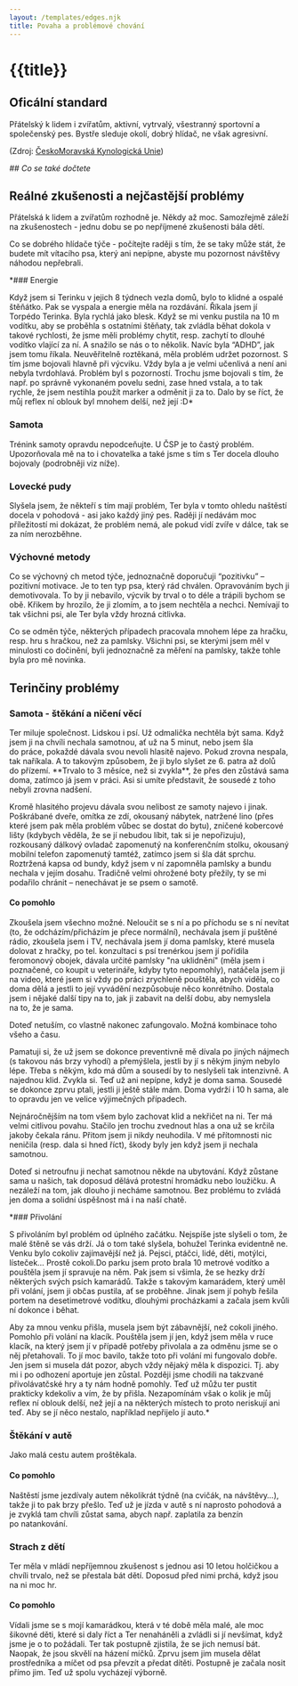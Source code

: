 ```yaml
---
layout: /templates/edges.njk
title: Povaha a problémové chování
---
```

<h1 class="title title-main">{{title}}</h1>

## Oficální standard

<p class="text-normal">Přátelský k&nbsp;lidem i zvířatům, aktivní, vytrvalý, všestranný sportovní a společenský pes. Bystře sleduje okolí, dobrý hlídač, ne však agresivní.</p>

(Zdroj: [ČeskoMoravská Kynologická Unie](https://www.cmku.cz/cz))

*## Co se také dočtete*

## Reálné zkušenosti a nejčastější problémy
<p class="text-normal">Přátelská k&nbsp;lidem a zvířatům rozhodně je. Někdy až moc. Samozřejmě záleží na&nbsp;zkušenostech - jednu dobu se po nepříjmené zkušenosti bála dětí.</p>

<p class="text-normal">Co se dobrého hlídače týče - počítejte raději s&nbsp;tím, že se taky může stát, že budete mít vítacího psa, který ani nepípne, abyste mu pozornost návštěvy náhodou nepřebrali.<p>


*### Energie
<p class="text-normal">Když jsem si Terinku v jejich 8 týdnech vezla domů, bylo to klidné a ospalé štěňátko. Pak se vyspala a energie měla na rozdávání. Říkala jsem jí Torpédo Terinka. Byla rychlá jako blesk. Když se mi venku pustila na 10 m vodítku, aby se proběhla s ostatními štěňaty, tak zvládla běhat dokola v takové rychlosti, že jsme měli problémy chytit, resp. zachytí to dlouhé vodítko vlající za ní. A snažilo se nás o to několik.
Navíc byla “ADHD”, jak jsem tomu říkala. Neuvěřitelně roztěkaná, měla problém udržet pozornost. S tím jsme bojovali hlavně při výcviku. Vždy byla a je velmi učenlivá a není ani nebyla tvrdohlavá. Problém byl s pozorností. Trochu jsme bojovali s tím, že např. po správně vykonaném povelu sedni, zase hned vstala, a to tak rychle, že jsem nestihla použít marker a odměnit ji za to. Dalo by se říct, že můj reflex ní oblouk byl mnohem delší, než její :D*</p>

### Samota
<p class="text-normal">Trénink samoty opravdu nepodceňujte. U&nbsp;ČSP je to častý problém. Upozorňovala mě na&nbsp;to i chovatelka a také jsme s&nbsp;tím s&nbsp;Ter docela dlouho bojovaly (podrobněji viz níže).</p>

### Lovecké pudy
<p class="text-normal">Slyšela jsem, že někteří s&nbsp;tím mají problém, Ter byla v&nbsp;tomto ohledu naštěstí docela v&nbsp;pohodová - asi jako každý jiný pes. Raději jí nedávám moc příležitostí mi dokázat, že problém nemá, ale pokud vidí zvíře v&nbsp;dálce, tak se za&nbsp;ním nerozběhne.</p>

### Výchovné metody
<p class="text-normal">Co se výchovný ch metod týče, jednoznačně doporučuji “pozitivku” – pozitivní motivace. Je to ten typ psa, který rád chválen. Opravováním bych ji demotivovala. To by ji nebavilo, výcvik by trval o to déle a trápili bychom se obě. Křikem by hrozilo, že ji zlomím, a to jsem nechtěla a nechci. Nemívají to tak všichni psi, ale Ter byla vždy hrozná citlivka.</p>
<p class="text-normal">Co se odměn týče, některých případech pracovala mnohem lépe za hračku, resp. hru s hračkou, než za pamlsky. Všichni psi, se kterými jsem měl v minulosti co dočinění, byli jednoznačně za měření na pamlsky, takže tohle byla pro mě novinka.</p>




## Terinčiny problémy


### Samota - štěkání a ničení věcí
<p class="text-normal">Ter miluje společnost. Lidskou i psí. Už odmalička nechtěla být sama. Když jsem ji na&nbsp;chvíli nechala samotnou, ať už na&nbsp;5&nbsp;minut, nebo jsem šla do&nbsp;práce, pokaždé dávala svou nevoli hlasitě najevo. Pokud zrovna nespala, tak naříkala. A to takovým způsobem, že ji bylo slyšet ze 6.&nbsp;patra až dolů do&nbsp;přízemí. **Trvalo to 3&nbsp;měsíce, než si zvykla**, že přes den zůstává sama doma, zatímco já jsem v&nbsp;práci. Asi si umíte představit, že sousedé z&nbsp;toho nebyli zrovna nadšení.</p>

<p class="text-normal">Kromě hlasitého projevu dávala svou nelibost ze samoty najevo i jinak. Poškrábané dveře, omítka ze&nbsp;zdí, okousaný nábytek, natržené lino (přes které jsem pak měla problém vůbec se dostat do&nbsp;bytu), zničené kobercové lišty (kdybych věděla, že se jí nebudou líbit, tak si je nepořizuju), rozkousaný dálkový ovladač zapomenutý na&nbsp;konferenčním stolku, okousaný mobilní telefon zapomenutý tamtéž, zatímco jsem si šla dát sprchu. Roztržená kapsa od&nbsp;bundy, když jsem v&nbsp;ní zapomněla pamlsky a bundu nechala v jejím dosahu. Tradičně velmi ohrožené boty přežily, ty se mi podařilo chránit – nenechávat je se psem o&nbsp;samotě.</p>


#### Co pomohlo

<p class="text-normal">Zkoušela jsem všechno možné. Neloučit se s&nbsp;ní a po příchodu se s&nbsp;ní nevítat (to, že odcházím/přicházím je přece normální), nechávala jsem jí puštěné rádio, zkoušela jsem i TV, nechávala jsem jí doma pamlsky, které musela dolovat z&nbsp;hračky, po&nbsp;tel. konzultaci s&nbsp;psí trenérkou jsem jí pořídila feromonový obojek, dávala určité pamlsky "na&nbsp;uklidnění" (měla jsem i poznačené, co koupit u&nbsp;veterináře, kdyby tyto  nepomohly), natáčela jsem ji na&nbsp;video, které jsem si vždy po&nbsp;práci zrychleně pouštěla, abych viděla, co doma dělá a jestli to její vyvádění nezpůsobuje něco konrétního. Dostala jsem i nějaké další tipy na&nbsp;to, jak ji zabavit na&nbsp;delší dobu, aby nemyslela na&nbsp;to, že je sama.</p>

<p class="text-normal">Doteď netuším, co vlastně nakonec zafungovalo. Možná kombinace toho všeho a času.</p>

<p class="text-normal">Pamatuji si, že už jsem se dokonce preventivně mě dívala po&nbsp;jiných nájmech (s&nbsp;takovou nás brzy vyhodí) a přemýšlela, jestli by jí s&nbsp;někým jiným nebylo lépe. Třeba s&nbsp;někým, kdo má dům a sousedí by to neslyšeli tak intenzivně. A najednou klid. Zvykla si. Teď už ani nepípne, když je doma sama. Sousedé se dokonce zprvu ptali, jestli ji ještě stále mám. Doma vydrží i 10&nbsp;h sama, ale to opravdu jen ve&nbsp;velice výjimečných případech.</p>

<p class="text-normal">Nejnáročnějším na&nbsp;tom všem bylo zachovat klid a nekřičet na&nbsp;ni. Ter má velmi citlivou povahu. Stačilo jen trochu zvednout hlas a ona už se krčila jakoby čekala ránu. Přitom jsem ji nikdy neuhodila. V&nbsp;mé přítomnosti nic neničila (resp. dala si hned říct), škody byly jen když jsem ji nechala samotnou.</p>

<p class="text-normal">Doteď si netroufnu ji nechat samotnou někde na&nbsp;ubytování. Když zůstane sama u&nbsp;našich, tak doposud dělává protestní hromádku nebo loužičku. A nezáleží na tom, jak dlouho ji necháme samotnou. Bez&nbsp;problému to zvládá jen doma a solidní úspěšnost má i na&nbsp;naší chatě.</p>

*### Přivolání
<p class="text-normal">S přivoláním byl problém od úplného začátku. Nejspíše jste slyšeli o tom, že malé štěně se vás drží. Já o tom také slyšela, bohužel Terinka evidentně ne. Venku bylo cokoliv zajímavější než já. Pejsci, ptáčci, lidé, děti, motýlci, lísteček… Prostě cokoli.Do parku jsem proto brala 10 metrové vodítko a pouštěla jsem jí spravuje na něm. Pak jsem si všimla, že se hezky drží některých svých psích kamarádů. Takže s takovým kamarádem, který uměl při volání, jsem ji občas pustila, ať se proběhne. Jinak jsem jí pohyb řešila portem na desetimetrové vodítku, dlouhými procházkami a začala jsem kvůli ní dokonce i běhat.</p>
<p class="text-normal">Aby za mnou venku přišla, musela jsem být zábavnější, než cokoli jiného. Pomohlo při volání na klacík. Pouštěla jsem jí jen, když jsem měla v ruce klacík, na který jsem jí v případě potřeby přivolala a za odměnu jsme se o něj přetahovali. To jí moc bavilo, takže toto při volání mi fungovalo dobře. Jen jsem si musela dát pozor, abych vždy nějaký měla k dispozici. Tj. aby mi i po odhození aportuje jen zůstal. Později jsme chodili na takzvané přivolávatčské hry a ty nám hodně pomohly. Teď už můžu ter pustit prakticky kdekoliv a vím, že by přišla. Nezapomínám však o kolik je můj reflex ní oblouk delší, než její a na některých místech to proto neriskují ani teď. Aby se jí něco nestalo, například nepřijelo jí auto.*</p>

### Štěkání v autě
<p class="text-normal">Jako malá cestu autem proštěkala.</p>

#### Co pomohlo
<p class="text-normal">Naštěstí jsme jezdívaly autem několikrát týdně (na cvičák, na návštěvy…), takže ji to pak brzy přešlo. Teď už je jízda v&nbsp;autě s&nbsp;ní naprosto pohodová a je zvyklá tam chvíli zůstat sama, abych např. zaplatila za&nbsp;benzín po&nbsp;natankování.</p>

### Strach z dětí
<p class="text-normal">Ter měla v&nbsp;mládí nepříjemnou zkušenost s&nbsp;jednou asi 10 letou holčičkou a chvíli trvalo, než se přestala bát dětí. Doposud před&nbsp;nimi prchá, když jsou na&nbsp;ni moc hr.</p>

#### Co pomohlo

<p class="text-normal">Vídali jsme se s&nbsp;mojí kamarádkou, která v&nbsp;té době měla malé, ale moc šikovné děti, které si daly říct a Ter nenaháněli a zvládli si jí nevšímat, když jsme je o&nbsp;to požádali. Ter tak postupně zjistila, že se jich nemusí bát. Naopak, že jsou skvělí na&nbsp;házení míčků. Zprvu jsem jim musela dělat prostředníka a míčet od psa převzít a předat dítěti. Postupně je začala nosit přímo jim. Teď už spolu vycházejí výborně.</p>
